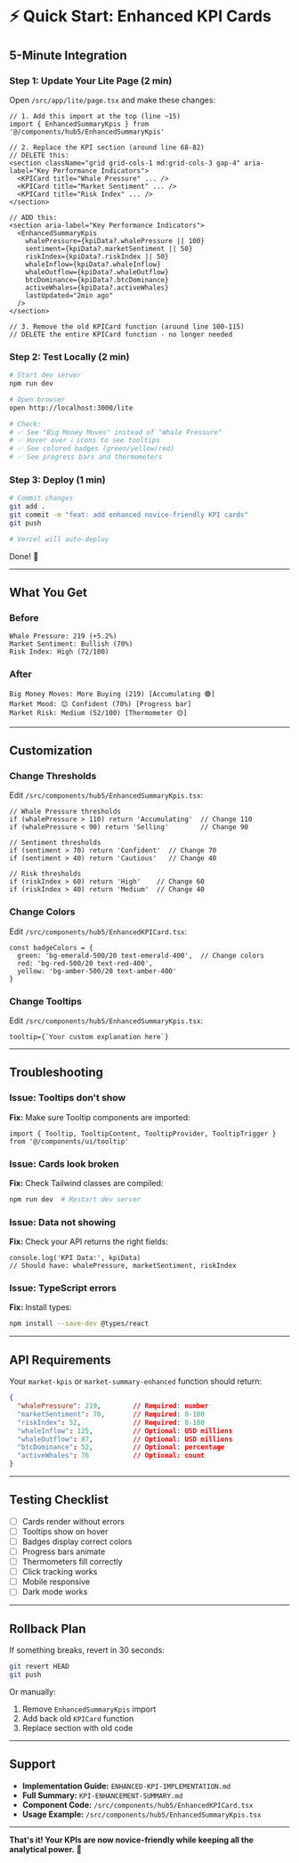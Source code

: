# ⚡ Quick Start: Enhanced KPI Cards

## 5-Minute Integration

### Step 1: Update Your Lite Page (2 min)

Open `/src/app/lite/page.tsx` and make these changes:

```tsx
// 1. Add this import at the top (line ~15)
import { EnhancedSummaryKpis } from '@/components/hub5/EnhancedSummaryKpis'

// 2. Replace the KPI section (around line 68-82)
// DELETE this:
<section className="grid grid-cols-1 md:grid-cols-3 gap-4" aria-label="Key Performance Indicators">
  <KPICard title="Whale Pressure" ... />
  <KPICard title="Market Sentiment" ... />
  <KPICard title="Risk Index" ... />
</section>

// ADD this:
<section aria-label="Key Performance Indicators">
  <EnhancedSummaryKpis
    whalePressure={kpiData?.whalePressure || 100}
    sentiment={kpiData?.marketSentiment || 50}
    riskIndex={kpiData?.riskIndex || 50}
    whaleInflow={kpiData?.whaleInflow}
    whaleOutflow={kpiData?.whaleOutflow}
    btcDominance={kpiData?.btcDominance}
    activeWhales={kpiData?.activeWhales}
    lastUpdated="2min ago"
  />
</section>

// 3. Remove the old KPICard function (around line 100-115)
// DELETE the entire KPICard function - no longer needed
```

### Step 2: Test Locally (2 min)

```bash
# Start dev server
npm run dev

# Open browser
open http://localhost:3000/lite

# Check:
# ✅ See "Big Money Moves" instead of "Whale Pressure"
# ✅ Hover over ℹ️ icons to see tooltips
# ✅ See colored badges (green/yellow/red)
# ✅ See progress bars and thermometers
```

### Step 3: Deploy (1 min)

```bash
# Commit changes
git add .
git commit -m "feat: add enhanced novice-friendly KPI cards"
git push

# Vercel will auto-deploy
```

Done! 🎉

---

## What You Get

### Before
```
Whale Pressure: 219 (+5.2%)
Market Sentiment: Bullish (70%)
Risk Index: High (72/100)
```

### After
```
Big Money Moves: More Buying (219) [Accumulating 🟢]
Market Mood: 😊 Confident (70%) [Progress bar]
Market Risk: Medium (52/100) [Thermometer 🟡]
```

---

## Customization

### Change Thresholds

Edit `/src/components/hub5/EnhancedSummaryKpis.tsx`:

```tsx
// Whale Pressure thresholds
if (whalePressure > 110) return 'Accumulating'  // Change 110
if (whalePressure < 90) return 'Selling'        // Change 90

// Sentiment thresholds
if (sentiment > 70) return 'Confident'  // Change 70
if (sentiment > 40) return 'Cautious'   // Change 40

// Risk thresholds
if (riskIndex > 60) return 'High'    // Change 60
if (riskIndex > 40) return 'Medium'  // Change 40
```

### Change Colors

Edit `/src/components/hub5/EnhancedKPICard.tsx`:

```tsx
const badgeColors = {
  green: 'bg-emerald-500/20 text-emerald-400',  // Change colors
  red: 'bg-red-500/20 text-red-400',
  yellow: 'bg-amber-500/20 text-amber-400'
}
```

### Change Tooltips

Edit `/src/components/hub5/EnhancedSummaryKpis.tsx`:

```tsx
tooltip={`Your custom explanation here`}
```

---

## Troubleshooting

### Issue: Tooltips don't show
**Fix:** Make sure Tooltip components are imported:
```tsx
import { Tooltip, TooltipContent, TooltipProvider, TooltipTrigger } from '@/components/ui/tooltip'
```

### Issue: Cards look broken
**Fix:** Check Tailwind classes are compiled:
```bash
npm run dev  # Restart dev server
```

### Issue: Data not showing
**Fix:** Check your API returns the right fields:
```tsx
console.log('KPI Data:', kpiData)
// Should have: whalePressure, marketSentiment, riskIndex
```

### Issue: TypeScript errors
**Fix:** Install types:
```bash
npm install --save-dev @types/react
```

---

## API Requirements

Your `market-kpis` or `market-summary-enhanced` function should return:

```json
{
  "whalePressure": 219,        // Required: number
  "marketSentiment": 70,       // Required: 0-100
  "riskIndex": 52,             // Required: 0-100
  "whaleInflow": 125,          // Optional: USD millions
  "whaleOutflow": 87,          // Optional: USD millions
  "btcDominance": 52,          // Optional: percentage
  "activeWhales": 76           // Optional: count
}
```

---

## Testing Checklist

- [ ] Cards render without errors
- [ ] Tooltips show on hover
- [ ] Badges display correct colors
- [ ] Progress bars animate
- [ ] Thermometers fill correctly
- [ ] Click tracking works
- [ ] Mobile responsive
- [ ] Dark mode works

---

## Rollback Plan

If something breaks, revert in 30 seconds:

```bash
git revert HEAD
git push
```

Or manually:
1. Remove `EnhancedSummaryKpis` import
2. Add back old `KPICard` function
3. Replace section with old code

---

## Support

- **Implementation Guide:** `ENHANCED-KPI-IMPLEMENTATION.md`
- **Full Summary:** `KPI-ENHANCEMENT-SUMMARY.md`
- **Component Code:** `/src/components/hub5/EnhancedKPICard.tsx`
- **Usage Example:** `/src/components/hub5/EnhancedSummaryKpis.tsx`

---

**That's it! Your KPIs are now novice-friendly while keeping all the analytical power.** 🚀
